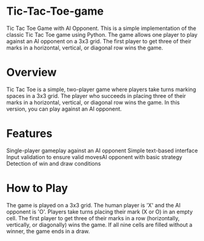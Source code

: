 # Tic-Tac-Toe-game
Tic Tac Toe Game with AI Opponent.
This is a simple implementation of the classic Tic Tac Toe game using Python. 
The game allows one player to play against an AI opponent on a 3x3 grid. 
The first player to get three of their marks in a horizontal, vertical, or diagonal row wins the game.
# Overview
Tic Tac Toe is a simple, two-player game where players take turns marking spaces in a 3x3 grid. 
The player who succeeds in placing three of their marks in a horizontal, vertical, or diagonal row wins the game. 
In this version, you can play against an AI opponent.
# Features
Single-player gameplay against an AI opponent
Simple text-based interface
Input validation to ensure valid movesAI opponent with basic strategy
Detection of win and draw conditions
# How to Play
The game is played on a 3x3 grid.
The human player is 'X' and the AI opponent is 'O'.
Players take turns placing their mark (X or O) in an empty cell.
The first player to get three of their marks in a row (horizontally, vertically, or diagonally) wins the game.
If all nine cells are filled without a winner, the game ends in a draw.
